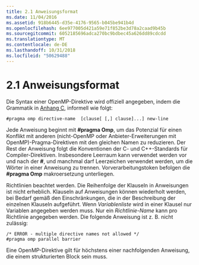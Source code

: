 ```yaml
---
title: 2.1 Anweisungsformat
ms.date: 11/04/2016
ms.assetid: 918b6445-d35e-4176-9565-b045be941b4d
ms.openlocfilehash: 6ee977005d421a59e71f852be3d78a2caad9b45b
ms.sourcegitcommit: 6052185696adca270bc9bdbec45a626dd89cdcdd
ms.translationtype: MT
ms.contentlocale: de-DE
ms.lasthandoff: 10/31/2018
ms.locfileid: "50629488"
---
```

# <a name="21-directive-format"></a>2.1 Anweisungsformat

Die Syntax einer OpenMP-Direktive wird offiziell angegeben, indem die Grammatik in [Anhang C](../../parallel/openmp/c-openmp-c-and-cpp-grammar.md), informell wie folgt:

```
#pragma omp directive-name  [clause[ [,] clause]...] new-line
```

Jede Anweisung beginnt mit **#pragma Omp**, um das Potenzial für einen Konflikt mit anderen (nicht-OpenMP oder Anbieter-Erweiterungen mit OpenMP)-Pragma-Direktiven mit den gleichen Namen zu reduzieren. Der Rest der Anweisung folgt die Konventionen der C- und C++-Standards für Compiler-Direktiven. Insbesondere Leerraum kann verwendet werden vor und nach der **#**, und manchmal darf Leerzeichen verwendet werden, um die Wörter in einer Anweisung zu trennen. Vorverarbeitungstoken befolgen die **#pragma Omp** makroersetzung unterliegen.

Richtlinien beachtet werden. Die Reihenfolge der Klauseln in Anweisungen ist nicht erheblich. Klauseln auf Anweisungen können wiederholt werden, bei Bedarf gemäß den Einschränkungen, die in der Beschreibung der einzelnen Klauseln aufgeführt. Wenn *Variablenliste* wird in einer Klausel nur Variablen angegeben werden muss. Nur ein *Richtlinie-Name* kann pro Richtlinie angegeben werden.  Die folgende Anweisung ist z. B. nicht zulässig:

```
/* ERROR - multiple directive names not allowed */
#pragma omp parallel barrier
```

Eine OpenMP-Direktive gilt für höchstens einer nachfolgenden Anweisung, die einem strukturierten Block sein muss.